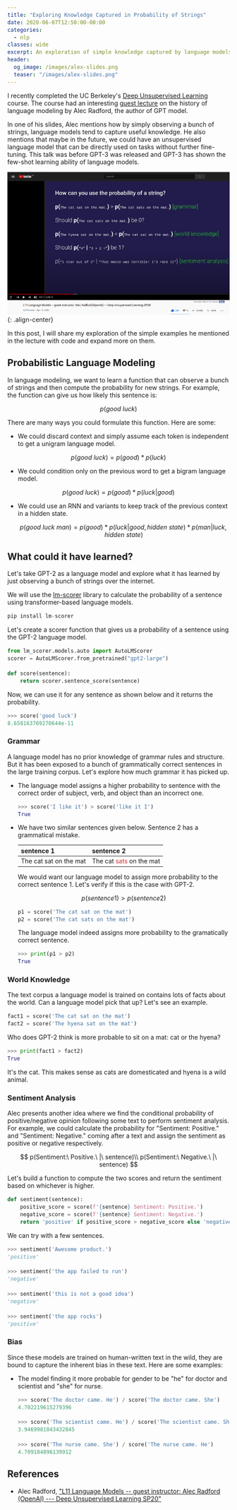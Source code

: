 ```yaml
---
title: "Exploring Knowledge Captured in Probability of Strings"
date: 2020-06-07T12:50:00-00:00
categories:
  - nlp
classes: wide
excerpt: An exploration of simple knowledge captured by language models
header:
  og_image: /images/alex-slides.png
  teaser: "/images/alex-slides.png"
---
```


I recently completed the UC Berkeley's [Deep Unsupervised Learning](https://www.youtube.com/playlist?list=PLwRJQ4m4UJjPiJP3691u-qWwPGVKzSlNP) course. The course had an interesting [guest lecture](https://www.youtube.com/watch?v=BnpB3GrpsfM) on the history of language modeling by Alec Radford, the author of GPT model.    

In one of his slides, Alec mentions how by simply observing a bunch of strings, language models tend to capture useful knowledge. He also mentions that maybe in the future, we could have an unsupervised language model that can be directly used on tasks without further fine-tuning. This talk was before GPT-3 was released and GPT-3 has shown the few-shot learning ability of language models.  

![Screenshot of slides from Alec Radford](/images/alex-slides.png){: .align-center}

In this post, I will share my exploration of the simple examples he mentioned in the lecture with code and expand more on them.  


## Probabilistic Language Modeling
In language modeling, we want to learn a function that can observe a bunch of strings and then compute the probability for new strings. For example, the function can give us how likely this sentence is:  

$$
p(good\ luck) 
$$

There are many ways you could formulate this function. Here are some:  
- We could discard context and simply assume each token is independent to get a unigram language model.  

$$
p(good\ luck)   = p(good) * p(luck)
$$

- We could condition only on the previous word to get a bigram language model.  

$$
p(good\ luck)   = p(good) * p(luck | good)
$$

- We could use an RNN and variants to keep track of the previous context in a hidden state.  
    
    $$
    p(good\ luck\ man)   = p(good) * p(luck | good, hidden\ state) * p(man | luck, hidden\ state)
    $$

## What could it have learned?  
Let's take GPT-2 as a language model and explore what it has learned by just observing a bunch of strings over the internet. 

We will use the [lm-scorer](https://github.com/simonepri/lm-scorer) library to calculate the probability of a sentence using transformer-based language models. 
```python
pip install lm-scorer
```

Let's create a scorer function that gives us a probability of a sentence using the GPT-2 language model.  
```python
from lm_scorer.models.auto import AutoLMScorer
scorer = AutoLMScorer.from_pretrained("gpt2-large")

def score(sentence):
    return scorer.sentence_score(sentence)
```

Now, we can use it for any sentence as shown below and it returns the probability.
```python
>>> score('good luck')
8.658163769270644e-11
```

### Grammar
A language model has no prior knowledge of grammar rules and structure. But it has been exposed to a bunch of grammatically correct sentences in the large training corpus. Let's explore how much grammar it has picked up.  

- The language model assigns a higher probability to sentence with the correct order of subject, verb, and object than an incorrect one.  

    ```python
    >>> score('I like it') > score('like it I')
    True
    ```

- We have two similar sentences given below. Sentence 2 has a grammatical mistake.
    
    |sentence 1| sentence 2|
    |---|---|
    |The cat sat on the mat|The cat <span style="color: #d32f2f;">sats</span> on the mat|
    
    We would want our language model to assign more probability to the correct sentence 1. Let's verify if this is the case with GPT-2.
    
    $$
    p(sentence 1) > p(sentence 2)
    $$
    
    
    ```python
    p1 = score('The cat sat on the mat')
    p2 = score('The cat sats on the mat')
    ```
    The language model indeed assigns more probability to the gramatically correct sentence.  
    ```python
    >>> print(p1 > p2)
    True
    ```

### World Knowledge  
The text corpus a language model is trained on contains lots of facts about the world. Can a language model pick that up? Let's see an example.  

```python
fact1 = score('The cat sat on the mat')
fact2 = score('The hyena sat on the mat')
```
Who does GPT-2 think is more probable to sit on a mat: cat or the hyena?
```python
>>> print(fact1 > fact2)
True
```
It's the cat. This makes sense as cats are domesticated and hyena is a wild animal.  

### Sentiment Analysis  
Alec presents another idea where we find the conditional probability of positive/negative opinion following some text to perform sentiment analysis. For example, we could calculate the probability for "Sentiment: Positive." and "Sentiment: Negative." coming after a text and assign the sentiment as positive or negative respectively.    

$$
p(Sentiment:\ Positive.\ |\ sentence)\\
p(Sentiment:\ Negative.\ |\ sentence)
$$

Let's build a function to compute the two scores and return the sentiment based on whichever is higher.  
```python
def sentiment(sentence):
    positive_score = score(f'{sentence} Sentiment: Positive.')
    negative_score = score(f'{sentence} Sentiment: Negative.')
    return 'positive' if positive_score > negative_score else 'negative'
```

We can try with a few sentences.
```python
>>> sentiment('Awesome product.')
'positive'

>>> sentiment('the app failed to run')
'negative'

>>> sentiment('this is not a good idea')
'negative'

>>> sentiment('the app rocks')
'positive'
```

### Bias
Since these models are trained on human-written text in the wild, they are bound to capture the inherent bias in these text. Here are some examples:
- The model finding it more probable for gender to be "he" for doctor and scientist and "she" for nurse.  

    ```python
    >>> score('The doctor came. He') / score('The doctor came. She')
    4.702219615279396

    >>> score('The scientist came. He') / score('The scientist came. She')
    3.9469981043432845
      
    >>> score('The nurse came. She') / score('The nurse came. He')
    4.709184896139912
    ```

<!--
## Draft
- p("4" | "2+2=") be 1?

speech recognition:
- prune space of possible transcription from the acoustic model
famous example: "wreck a nice beach" vs "recognize speech"
context: "recognize speech" > "wreck a nice beach"

machine translation:
re-rank possible translations?
en - fr: proposal -> language model -> how likely is it?
-->

## References
- Alec Radford, ["L11 Language Models -- guest instructor: Alec Radford (OpenAI) --- Deep Unsupervised Learning SP20"](https://www.youtube.com/watch?v=BnpB3GrpsfM)
